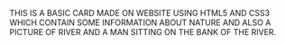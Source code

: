 THIS IS A BASIC CARD MADE ON WEBSITE USING HTML5 AND CSS3 WHICH CONTAIN SOME INFORMATION ABOUT NATURE AND ALSO A PICTURE OF RIVER AND A MAN SITTING ON THE BANK OF THE RIVER.
